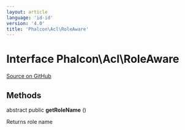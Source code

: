 ```yaml
---
layout: article
language: 'id-id'
version: '4.0'
title: 'Phalcon\Acl\RoleAware'
---
```


# Interface **Phalcon\Acl\RoleAware**

<a href="https://github.com/phalcon/cphalcon/tree/v4.0.0/phalcon/acl/roleaware.zep" class="btn btn-default btn-sm">Source on GitHub</a>

## Methods

abstract public **getRoleName** ()

Returns role name
